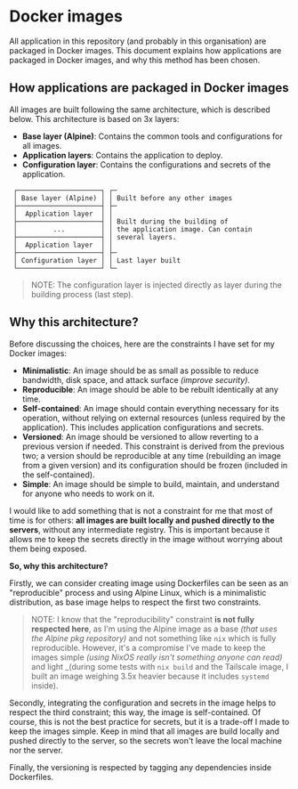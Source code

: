 # Docker images

All application in this repository (and probably in this organisation) are packaged in Docker images. This document
explains how applications are packaged in Docker images, and why this method has been chosen.

## How applications are packaged in Docker images

All images are built following the same architecture, which is described below. This architecture is based on 3x layers:

- **Base layer (Alpine)**: Contains the common tools and configurations for all images.
- **Application layers**: Contains the application to deploy.
- **Configuration layer**: Contains the configurations and secrets of the application.

```text
 ┌─────────────────────┐ ┌─
 │ Base layer (Alpine) │ │ Built before any other images
 ├─────────────────────┤ ├─
 │  Application layer  │ │
 ├─────────────────────┤ │ Built during the building of
 │         ...         │ │ the application image. Can contain
 ├─────────────────────┤ │ several layers.
 │  Application layer  │ │
 ├─────────────────────┤ ├─
 │ Configuration layer │ │ Last layer built
 └─────────────────────┘ └─
```

> NOTE: The configuration layer is injected directly as layer during the building process (last step).

## Why this architecture?

Before discussing the choices, here are the constraints I have set for my Docker images:

- **Minimalistic**: An image should be as small as possible to reduce bandwidth, disk space, and attack surface
  _(improve security)_.
- **Reproducible**: An image should be able to be rebuilt identically at any time.
- **Self-contained**: An image should contain everything necessary for its operation, without relying on external
  resources (unless required by the application). This includes application configurations and
  secrets.
- **Versioned**: An image should be versioned to allow reverting to a previous version if needed. This constraint is
  derived from the previous two; a version should be reproducible at any time (rebuilding an image
  from a given version) and its configuration should be frozen (included in the self-contained).
- **Simple**: An image should be simple to build, maintain, and understand for anyone who needs to work on it.

I would like to add something that is not a constraint for me that most of time is for others: **all images are built
locally and pushed directly to the servers**, without any intermediate registry. This is important because it allows
me to keep the secrets directly in the image without worrying about them being exposed.

**So, why this architecture?**

Firstly, we can consider creating image using Dockerfiles can be seen as an "reproducible" process and using Alpine
Linux, which is a minimalistic distribution, as base image helps to respect the first two constraints.

> NOTE: I know that the "reproducibility" constraint **is not fully respected here**, as I'm using the Alpine image as
> a base _(that uses the Alpine pkg repository)_ and not something like `nix` which is fully reproducible. However,
> it's a compromise I've made to keep the images simple _(using NixOS really isn't something anyone can read)_ and
> light \_(during some tests with `nix build` and the Tailscale image, I built an image weighing 3.5x heavier because it
> includes `systemd` inside).

Secondly, integrating the configuration and secrets in the image helps to respect the third constraint; this way, the
image is self-contained. Of course, this is not the best practice for secrets, but it is a trade-off I made to keep
the images simple. Keep in mind that all images are build locally and pushed directly to the server, so the secrets won't
leave the local machine nor the server.

Finally, the versioning is respected by tagging any dependencies inside Dockerfiles.
